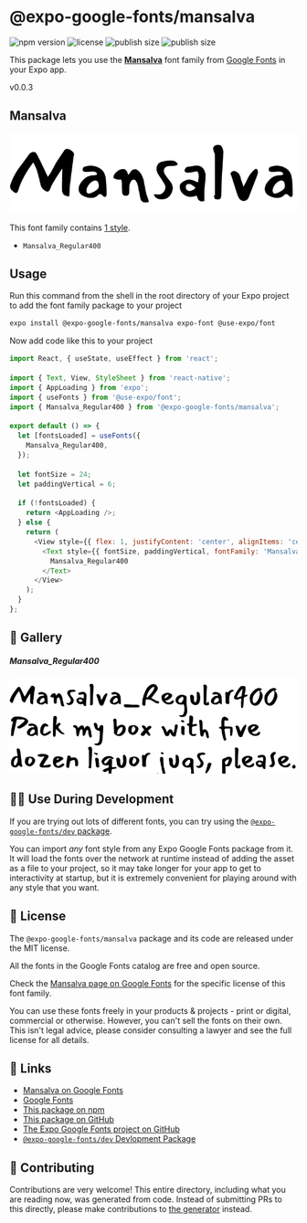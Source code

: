 # @expo-google-fonts/mansalva

![npm version](https://flat.badgen.net/npm/v/@expo-google-fonts/mansalva)
![license](https://flat.badgen.net/github/license/expo/google-fonts)
![publish size](https://flat.badgen.net/packagephobia/install/@expo-google-fonts/mansalva)
![publish size](https://flat.badgen.net/packagephobia/publish/@expo-google-fonts/mansalva)

This package lets you use the [**Mansalva**](https://fonts.google.com/specimen/Mansalva) font family from [Google Fonts](https://fonts.google.com/) in your Expo app.

v0.0.3

## Mansalva

![Mansalva](./font-family.png)

This font family contains [1 style](#-gallery).

- `Mansalva_Regular400`

## Usage

Run this command from the shell in the root directory of your Expo project to add the font family package to your project
```sh
expo install @expo-google-fonts/mansalva expo-font @use-expo/font
```

Now add code like this to your project
```js
import React, { useState, useEffect } from 'react';

import { Text, View, StyleSheet } from 'react-native';
import { AppLoading } from 'expo';
import { useFonts } from '@use-expo/font';
import { Mansalva_Regular400 } from '@expo-google-fonts/mansalva';

export default () => {
  let [fontsLoaded] = useFonts({
    Mansalva_Regular400,
  });

  let fontSize = 24;
  let paddingVertical = 6;

  if (!fontsLoaded) {
    return <AppLoading />;
  } else {
    return (
      <View style={{ flex: 1, justifyContent: 'center', alignItems: 'center' }}>
        <Text style={{ fontSize, paddingVertical, fontFamily: 'Mansalva_Regular400' }}>
          Mansalva_Regular400
        </Text>
      </View>
    );
  }
};

```

## 🔡 Gallery

##### Mansalva_Regular400
![Mansalva_Regular400](./7918b7006d7a856d653dd2465a093d28c6a2fd94aca6109ecd700d5e4c09dc7e.ttf.png)


## 👩‍💻 Use During Development

If you are trying out lots of different fonts, you can try using the [`@expo-google-fonts/dev` package](https://github.com/expo/google-fonts/tree/master/font-packages/dev#readme).

You can import *any* font style from any Expo Google Fonts package from it. It will load the fonts
over the network at runtime instead of adding the asset as a file to your project, so it may take longer
for your app to get to interactivity at startup, but it is extremely convenient
for playing around with any style that you want.

## 📖 License

The `@expo-google-fonts/mansalva` package and its code are released under the MIT license.

All the fonts in the Google Fonts catalog are free and open source.

Check the [Mansalva page on Google Fonts](https://fonts.google.com/specimen/Mansalva) for the specific license of this font family.

You can use these fonts freely in your products & projects - print or digital, commercial or otherwise. However, you can't sell the fonts on their own. This isn't legal advice, please consider consulting a lawyer and see the full license for all details.

## 🔗 Links

- [Mansalva on Google Fonts](https://fonts.google.com/specimen/Mansalva)
- [Google Fonts](https://fonts.google.com/)
- [This package on npm](https://www.npmjs.com/package/@expo-google-fonts/mansalva)
- [This package on GitHub](https://github.com/expo/google-fonts/tree/master/font-packages/mansalva)
- [The Expo Google Fonts project on GitHub](https://github.com/expo/google-fonts)
- [`@expo-google-fonts/dev` Devlopment Package](https://github.com/expo/google-fonts/tree/master/font-packages/dev)


## 🤝 Contributing

Contributions are very welcome! This entire directory, including what you are reading now, was generated from code. Instead of submitting PRs to this directly, please make contributions to [the generator](https://github.com/expo/google-fonts/tree/master/packages/generator) instead.
